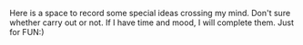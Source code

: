 Here is a space to record some special ideas crossing my mind.
Don't sure whether carry out or not.
If I have time and mood, I will complete them.
Just for FUN:)
